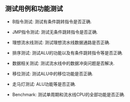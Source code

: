 ## 测试用例和功能测试

- B指令测试: 测试有条件跳转指令是否正确.

- JMP指令测试: 测试无条件跳转指令是否正确.

- 理想流水线测试: 测试理想流水线数据通路是否正确.

- 排序测试: 测试ALU的功能以及有条件跳转指令等是否正确.

- 数据相关测试: 测试流水线中的数据冲突问题是否解决.

- 移位测试: 测试ALU中的移位功能是否正确.

- 走马灯测试: ALU功能等是否正确.

- Benchmark: 测试单周期和流水线CPU的全部功能是否正确.
